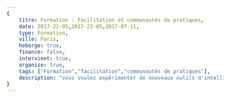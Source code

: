 ```yaml
---
{
	titre: Formation : Facilitation et communautés de pratiques,
	date: 2017-22-05,2017-23-05,2017-07-11,
	type: Formation,
	ville: Paris,
	heberge: true,
	finance: false,
	intervient: true,
	organise: true,
	tags: ["Formation","facilitation","communautés de pratiques"],
	description: "vous voulez expérimenter de nouveaux outils d'intelligence collective ? changer de posture pour adopter celle de facilitateur ? avoir des clés pour créer et animer des communautés de pratiques ? c'est ce que vous vivrez pendant ces trois jours"
}
---
```

